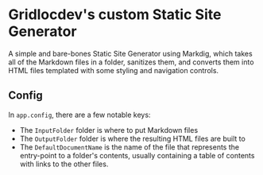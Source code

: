 # Gridlocdev's custom Static Site Generator

A simple and bare-bones Static Site Generator using Markdig, which takes all of the Markdown files in a folder, sanitizes them, and converts them into HTML files  templated with some styling and navigation controls.

## Config

In `app.config`, there are a few notable keys:

- The `InputFolder` folder is where to put Markdown files
- The `OutputFolder` folder is where the resulting HTML files are built to
- The `DefaultDocumentName` is the name of the file that represents the entry-point to a folder's contents, usually containing a table of contents with links to the other files.
